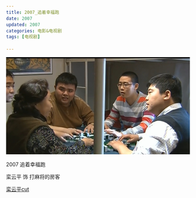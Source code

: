 ```yaml
---
title: 2007_追着幸福跑
date: 2007
updated: 2007
categories: 电影&电视剧
tags: [电视剧]

---
```


![](https://raw.githubusercontent.com/rhenginium/image/main/Screenshot_20210325_021731.jpg)

2007 追着幸福跑

栾云平 饰 打麻将的房客

[栾云平cut](https://www.bilibili.com/video/BV1Ft411K71m?p=1)
